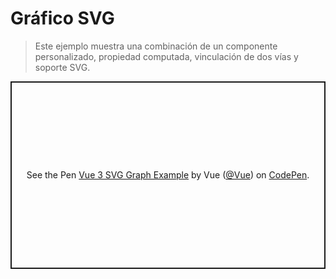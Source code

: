 # Gráfico SVG

> Este ejemplo muestra una combinación de un componente personalizado, propiedad computada, vinculación de dos vías y soporte SVG.

<p class="codepen" data-height="300" data-theme-id="39028" data-default-tab="js,result" data-user="Vue" data-slug-hash="XWdmLWM" data-preview="true" data-editable="true" style="height: 300px; box-sizing: border-box; display: flex; align-items: center; justify-content: center; border: 2px solid; margin: 1em 0; padding: 1em;" data-pen-title="Vue 3 SVG Graph Example">
  <span>See the Pen <a href="https://codepen.io/team/Vue/pen/XWdmLWM">
  Vue 3 SVG Graph Example</a> by Vue (<a href="https://codepen.io/Vue">@Vue</a>)
  on <a href="https://codepen.io">CodePen</a>.</span>
</p>
<script async src="https://static.codepen.io/assets/embed/ei.js"></script>
